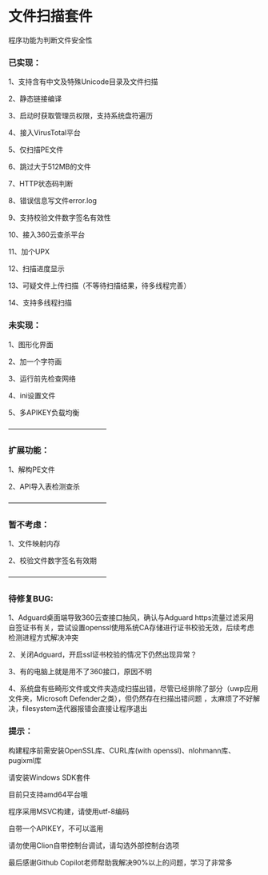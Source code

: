 # 文件扫描套件

程序功能为判断文件安全性

### 已实现：

1、支持含有中文及特殊Unicode目录及文件扫描

2、静态链接编译

3、启动时获取管理员权限，支持系统盘符遍历

4、接入VirusTotal平台

5、仅扫描PE文件

6、跳过大于512MB的文件

7、HTTP状态码判断

8、错误信息写文件error.log

9、支持校验文件数字签名有效性

10、接入360云查杀平台

11、加个UPX

12、扫描进度显示

13、可疑文件上传扫描（不等待扫描结果，待多线程完善）

14、支持多线程扫描

### 未实现：

1、图形化界面

2、加一个字符画

3、运行前先检查网络

4、ini设置文件

5、多APIKEY负载均衡

——————————————

### 扩展功能：

1、解构PE文件

2、API导入表检测查杀

——————————————

### 暂不考虑：

1、文件映射内存

2、校验文件数字签名有效期

——————————————

### 待修复BUG:

1、Adguard桌面端导致360云查接口抽风，确认与Adguard https流量过滤采用自签证书有关，尝试设置openssl使用系统CA存储进行证书校验无效，后续考虑检测进程方式解决冲突

2、关闭Adguard，开启ssl证书校验的情况下仍然出现异常？

3、有的电脑上就是用不了360接口，原因不明

4、系统盘有些畸形文件或文件夹造成扫描出错，尽管已经排除了部分（uwp应用文件夹，Microsoft Defender之类），但仍然存在扫描出错问题
，太麻烦了不好解决，filesystem迭代器报错会直接让程序退出

### 提示：

构建程序前需安装OpenSSL库、CURL库(with openssl)、nlohmann库、pugixml库

请安装Windows SDK套件

目前只支持amd64平台哦

程序采用MSVC构建，请使用utf-8编码

自带一个APIKEY，不可以滥用

请勿使用Clion自带控制台调试，请勾选外部控制台选项



最后感谢Github Copilot老师帮助我解决90%以上的问题，学习了非常多


